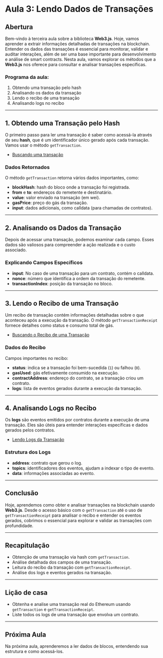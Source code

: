 # Aula 3: Lendo Dados de Transações

## Abertura

Bem-vindo à terceira aula sobre a biblioteca **Web3.js**. Hoje, vamos aprender a extrair informações detalhadas de transações na blockchain. Entender os dados das transações é essencial para monitorar, validar e auditar interações, além de ser uma base importante para desenvolvimento e análise de smart contracts. Nesta aula, vamos explorar os métodos que a **Web3.js** nos oferece para consultar e analisar transações específicas.

### Programa da aula:

1. Obtendo uma transação pelo hash
2. Analisando os dados da transação
3. Lendo o recibo de uma transação
4. Analisando logs no recibo

---

## 1. Obtendo uma Transação pelo Hash

O primeiro passo para ler uma transação é saber como acessá-la através de seu **hash**, que é um identificador único gerado após cada transação. Vamos usar o método `getTransaction`.

- [Buscando uma transação](../playground/aula3/getTransaction.js)

### Dados Retornados

O método `getTransaction` retorna vários dados importantes, como:

- **blockHash**: hash do bloco onde a transação foi registrada.
- **from** e **to**: endereços do remetente e destinatário.
- **value**: valor enviado na transação (em wei).
- **gasPrice**: preço do gás da transação.
- **input**: dados adicionais, como calldata (para chamadas de contratos).

---

## 2. Analisando os Dados da Transação

Depois de acessar uma transação, podemos examinar cada campo. Esses dados são valiosos para compreender a ação realizada e o custo associado.

### Explicando Campos Específicos

- **input**: No caso de uma transação para um contrato, contém o calldata.
- **nonce**: número que identifica a ordem da transação do remetente.
- **transactionIndex**: posição da transação no bloco.

---

## 3. Lendo o Recibo de uma Transação

Um recibo de transação contém informações detalhadas sobre o que aconteceu após a execução da transação. O método `getTransactionReceipt` fornece detalhes como status e consumo total de gás.

- [Buscando o Recibo de uma Transação](../playground/aula3/getTransactionReceipt.js)

### Dados do Recibo

Campos importantes no recibo:

- **status**: indica se a transação foi bem-sucedida (`1`) ou falhou (`0`).
- **gasUsed**: gás efetivamente consumido na execução.
- **contractAddress**: endereço do contrato, se a transação criou um contrato.
- **logs**: lista de eventos gerados durante a execução da transação.

---

## 4. Analisando Logs no Recibo

Os **logs** são eventos emitidos por contratos durante a execução de uma transação. Eles são úteis para entender interações específicas e dados gerados pelos contratos.

- [Lendo Logs da Transação](../playground/aula3/getTransactionLogs.js)

### Estrutura dos Logs

- **address**: contrato que gerou o log.
- **topics**: identificadores dos eventos, ajudam a indexar o tipo de evento.
- **data**: informações associadas ao evento.

---

## Conclusão

Hoje, aprendemos como obter e analisar transações na blockchain usando **Web3.js**. Desde o acesso básico com o `getTransaction` até o uso de `getTransactionReceipt` para analisar o recibo e entender os eventos gerados, cobrimos o essencial para explorar e validar as transações com profundidade.

---

## Recapitulação

- Obtenção de uma transação via hash com `getTransaction`.
- Análise detalhada dos campos de uma transação.
- Leitura do recibo da transação com `getTransactionReceipt`.
- Análise dos logs e eventos gerados na transação.

---

## Lição de casa

- Obtenha e analise uma transação real do Ethereum usando `getTransaction` e `getTransactionReceipt`.
- Liste todos os logs de uma transação que envolva um contrato.

---

## Próxima Aula

Na próxima aula, aprenderemos a ler dados de blocos, entendendo sua estrutura e como acessá-los.
